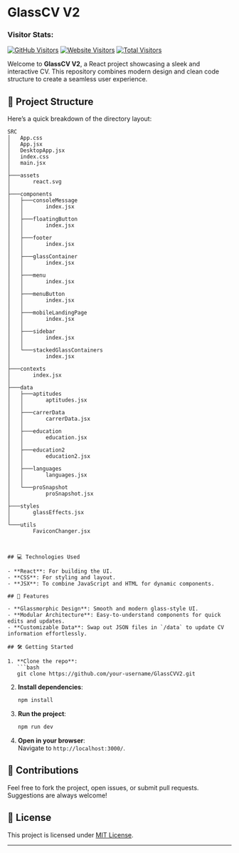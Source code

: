 # GlassCV V2

### Visitor Stats:

[![GitHub Visitors](https://hits.seeyoufarm.com/api/count/incr/badge.svg?url=https://github.com/Peter-Eloy/glassCVv2&count_bg=%231E88E5&title_bg=%23555555&icon=github.svg&icon_color=%23E7E7E7&title=GitHub%20Visitors&edge_flat=false)](https://github.com/Peter-Eloy/glassCVv2)
[![Website Visitors](https://hits.seeyoufarm.com/api/count/incr/badge.svg?url=https://petereloy.dev/website-only&count_bg=%2379C83D&title_bg=%23555555&icon=netlify.svg&icon_color=%23E7E7E7&title=Website%20Visitors&edge_flat=false)](https://petereloy.dev)
[![Total Visitors](https://hits.seeyoufarm.com/api/count/incr/badge.svg?url=https://petereloy.dev&count_bg=%23FF9800&title_bg=%23555555&icon=&icon_color=%23E7E7E7&title=All%20Visitors&edge_flat=false)](https://petereloy.dev)

Welcome to **GlassCV V2**, a React project showcasing a sleek and interactive CV. This repository combines modern design and clean code structure to create a seamless user experience.

## 🚀 Project Structure

Here’s a quick breakdown of the directory layout:

````
SRC
│   App.css
│   App.jsx
│   DesktopApp.jsx
│   index.css
│   main.jsx
│
├───assets
│       react.svg
│
├───components
│   ├───consoleMessage
│   │       index.jsx
│   │
│   ├───floatingButton
│   │       index.jsx
│   │
│   ├───footer
│   │       index.jsx
│   │
│   ├───glassContainer
│   │       index.jsx
│   │
│   ├───menu
│   │       index.jsx
│   │
│   ├───menuButton
│   │       index.jsx
│   │
│   ├───mobileLandingPage
│   │       index.jsx
│   │
│   ├───sidebar
│   │       index.jsx
│   │
│   └───stackedGlassContainers
│           index.jsx
│
├───contexts
│       index.jsx
│
├───data
│   ├───aptitudes
│   │       aptitudes.jsx
│   │
│   ├───carrerData
│   │       carrerData.jsx
│   │
│   ├───education
│   │       education.jsx
│   │
│   ├───education2
│   │       education2.jsx
│   │
│   ├───languages
│   │       languages.jsx
│   │
│   └───proSnapshot
│           proSnapshot.jsx
│
├───styles
│       glassEffects.jsx
│
└───utils
        FaviconChanger.jsx



## 💻 Technologies Used

- **React**: For building the UI.
- **CSS**: For styling and layout.
- **JSX**: To combine JavaScript and HTML for dynamic components.

## 🎨 Features

- **Glassmorphic Design**: Smooth and modern glass-style UI.
- **Modular Architecture**: Easy-to-understand components for quick edits and updates.
- **Customizable Data**: Swap out JSON files in `/data` to update CV information effortlessly.

## 🛠️ Getting Started

1. **Clone the repo**:
   ```bash
   git clone https://github.com/your-username/GlassCVV2.git
````

2. **Install dependencies**:

   ```bash
   npm install
   ```

3. **Run the project**:

   ```bash
   npm run dev
   ```

4. **Open in your browser**:  
   Navigate to `http://localhost:3000/`.

## 🤝 Contributions

Feel free to fork the project, open issues, or submit pull requests. Suggestions are always welcome!

## 📄 License

This project is licensed under [MIT License](LICENSE).

---

